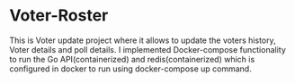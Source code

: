 # Voter-Roster
This is Voter update project where it allows to update the voters history, Voter details and poll details.
I implemented Docker-compose functionality to run the Go API(containerized) and redis(containerized) which is configured in docker to run using docker-compose up command.

